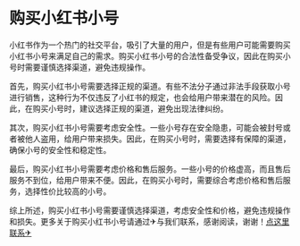 # 购买小红书小号

小红书作为一个热门的社交平台，吸引了大量的用户，但是有些用户可能需要购买小红书小号来满足自己的需求。购买小红书小号的合法性备受争议，因此在购买小号时需要谨慎选择渠道，避免违规操作。

首先，购买小红书小号需要选择正规的渠道。有些不法分子通过非法手段获取小号进行销售，这种行为不仅违反了小红书的规定，也会给用户带来潜在的风险。因此，在购买小号时，建议选择正规的渠道，避免出现法律纠纷。

其次，购买小红书小号需要考虑安全性。一些小号存在安全隐患，可能会被封号或者被他人盗用，给用户带来损失。因此，在购买小号时，需要选择有保障的渠道，确保小号的安全性和稳定性。

最后，购买小红书小号需要考虑价格和售后服务。一些小号的价格虚高，而且售后服务不到位，给用户带来不便。因此，在购买小号时，需要综合考虑价格和售后服务，选择性价比较高的小号。

综上所述，购买小红书小号需要谨慎选择渠道，考虑安全性和价格，避免违规操作和损失。更多关于购买小红书小号请通过✈与我们联系，感谢阅读，谢谢！[点这里联系✈](https://abc.k02.cc)